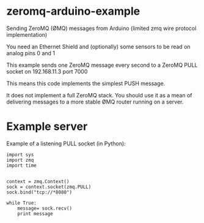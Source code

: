 zeromq-arduino-example
======================

Sending ZeroMQ (ØMQ) messages from Arduino (limited zmq wire protocol implementation)

You need an Ethernet Shield and (optionally) some sensors to be read on analog pins 0 and 1

This example sends one ZeroMQ message every second to a ZeroMQ PULL socket on 192.168.11.3 port 7000

This means this code implements the simplest PUSH message.

It does not implement a full ZeroMQ stack. You should use it as a mean of delivering messages to a more stable
ØMQ router running on a server.


Example server
===============

Example of a listening PULL socket (in Python):

    import sys
    import zmq
    import time


    context = zmq.Context()
    sock = context.socket(zmq.PULL)
    sock.bind("tcp://*8080")

    while True:
        message= sock.recv()
        print message
